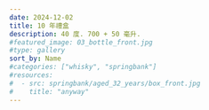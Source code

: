 ```yaml
---
date: 2024-12-02
title: 10 年禮盒
description: 40 度. 700 + 50 毫升.
#featured_image: 03_bottle_front.jpg
#type: gallery
sort_by: Name
#categories: ["whisky", "springbank"]
#resources:
#  - src: springbank/aged_32_years/box_front.jpg
#    title: "anyway"
---
```

